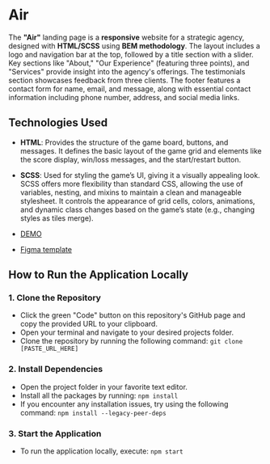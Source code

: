 # Air

The **"Air"** landing page is a **responsive** website for a strategic agency, designed with **HTML/SCSS** using **BEM methodology**. The layout includes a logo and navigation bar at the top, followed by a title section with a slider. Key sections like "About," "Our Experience" (featuring three points), and "Services" provide insight into the agency's offerings. The testimonials section showcases feedback from three clients. The footer features a contact form for name, email, and message, along with essential contact information including phone number, address, and social media links.

## Technologies Used
- **HTML**: Provides the structure of the game board, buttons, and messages. It defines the basic layout of the game grid and elements like the score display, win/loss messages, and the start/restart button.
- **SCSS**: Used for styling the game’s UI, giving it a visually appealing look. SCSS offers more flexibility than standard CSS, allowing the use of variables, nesting, and mixins to maintain a clean and manageable stylesheet. It controls the appearance of grid cells, colors, animations, and dynamic class changes based on the game’s state (e.g., changing styles as tiles merge).

- [DEMO](https://vladkorobka.github.io/dia_layout/)
- [Figma template](https://www.figma.com/file/7qwsWggv9BAxMi2VPhBuPr)

## How to Run the Application Locally

### 1. Clone the Repository
- Click the green "Code" button on this repository's GitHub page and copy the provided URL to your clipboard.
- Open your terminal and navigate to your desired projects folder.
- Clone the repository by running the following command:
  ```git clone [PASTE_URL_HERE]```
### 2. Install Dependencies
- Open the project folder in your favorite text editor.
- Install all the packages by running:
  ```npm install```
- If you encounter any installation issues, try using the following command:
```npm install --legacy-peer-deps```
### 3. Start the Application
- To run the application locally, execute:
```npm start```
